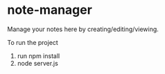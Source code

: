 # note-manager
Manage your notes here by creating/editing/viewing.

To run the project
1. run npm install
2. node server.js


